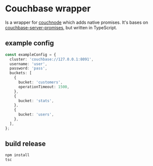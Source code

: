 # Couchbase wrapper 
Is a wrapper for [couchnode](https://github.com/couchbase/couchnode) which adds native promises.
It's bases on [couchbase-server-promises](https://github.com/eldimious/couchbase-server-promises), but written in TypeScript.


## example config

```typescript
const exampleConfig = {
  cluster: 'couchbase://127.0.0.1:8091',
  username: 'user',
  password: 'pass',
  buckets: [
    {
      bucket: 'customers',
      operationTimeout: 1500,
    },
    {
      bucket: 'stats',
    },
    {
      bucket: 'users',
    },
  ],
};
```

## build release

```bash
npm install
tsc
```
